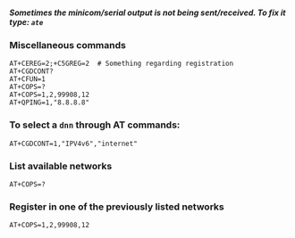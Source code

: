 ##### Sometimes the minicom/serial output is not being sent/received. To fix it type:  `ate`

### Miscellaneous commands
```
AT+CEREG=2;+C5GREG=2  # Something regarding registration
AT+CGDCONT?  
AT+CFUN=1  
AT+COPS=?  
AT+COPS=1,2,99908,12  
AT+QPING=1,"8.8.8.8"
```

### To select a `dnn` through AT commands:
```
AT+CGDCONT=1,"IPV4v6","internet"
```

### List available networks
```
AT+COPS=?
```

### Register in one of the previously listed networks
```
AT+COPS=1,2,99908,12 
```